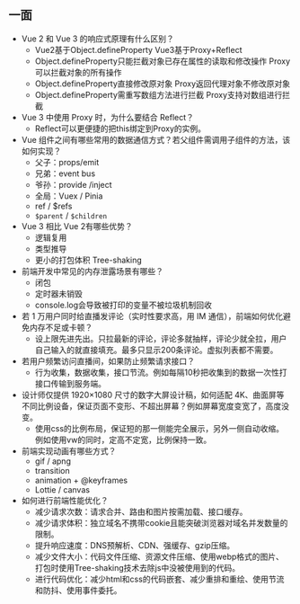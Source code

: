 ## 一面
* Vue 2 和 Vue 3 的响应式原理有什么区别？
  - Vue2基于Object.defineProperty Vue3基于Proxy+Reflect
  - Object.defineProperty只能拦截对象已存在属性的读取和修改操作 Proxy可以拦截对象的所有操作
  - Object.defineProperty直接修改原对象 Proxy返回代理对象不修改原对象
  - Object.defineProperty需重写数组方法进行拦截 Proxy支持对数组进行拦截
* Vue 3 中使用 Proxy 时，为什么要结合 Reflect？
  - Reflect可以更便捷的把this绑定到Proxy的实例。
* Vue 组件之间有哪些常用的数据通信方式？若父组件需调用子组件的方法，该如何实现？
  - 父子：props/emit
  - 兄弟：event bus
  - 爷孙：provide /inject
  - 全局：Vuex / Pinia
  - ref / $refs
  - `$parent` / `$children`
* Vue 3 相比 Vue 2有哪些优势？
  - 逻辑复用
  - 类型推导
  - 更小的打包体积 Tree-shaking
* 前端开发中常见的内存泄露场景有哪些？
  - 闭包
  - 定时器未销毁
  - console.log会导致被打印的变量不被垃圾机制回收
* 若 1 万用户同时给直播发评论（实时性要求高，用 IM 通信），前端如何优化避免内存不足或卡顿？
  - 设上限先进先出。只拉最新的评论，评论多就抽样，评论少就全拉，用户自己输入的就直接填充。最多只显示200条评论。虚拟列表都不需要。
* 若用户频繁访问直播间，如果防止频繁请求接口？
  - 行为收集，数据收集，接口节流。例如每隔10秒把收集到的数据一次性打接口传输到服务端。
* 设计师仅提供 1920×1080 尺寸的数字大屏设计稿，如何适配 4K、曲面屏等不同比例设备，保证页面不变形、不超出屏幕？例如屏幕宽度变宽了，高度没变。
  - 使用css的比例布局，保证短的那一侧能完全展示，另外一侧自动收缩。例如使用vw的同时，定高不定宽，比例保持一致。
* 前端实现动画有哪些方式？
  - gif / apng
  - transition
  - animation + @keyframes
  - Lottie / canvas
* 如何进行前端性能优化？
  - 减少请求次数：请求合并、路由和图片按需加载、接口缓存。
  - 减少请求体积：独立域名不携带cookie且能突破浏览器对域名并发数量的限制。
  - 提升响应速度：DNS预解析、CDN、强缓存、gzip压缩。
  - 减少文件大小：代码文件压缩、资源文件压缩、使用webp格式的图片、打包时使用Tree-shaking技术去除js中没被使用到的代码。
  - 进行代码优化：减少html和css的代码嵌套、减少重排和重绘、使用节流和防抖、使用事件委托。
